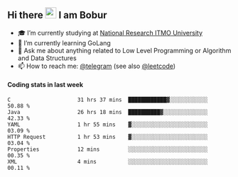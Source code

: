 ## Hi there <img src="https://media.giphy.com/media/hvRJCLFzcasrR4ia7z/giphy.gif" width="25px" height="25px"> I am Bobur

- :mortar_board: I’m currently studying at [National Research ITMO University](https://itmo.ru/)
- :seedling: I’m currently learning GoLang
- :speech_balloon: Ask me about anything related to Low Level Programming or Algorithm and Data Structures
- :mailbox: How to reach me: [@telegram](https://t.me/octoant) (see also [@leetcode](https://leetcode.com/octoant/))    

#### Coding stats in last week

<!--START_SECTION:waka-->

```text
C                     31 hrs 37 mins  ████████████▓░░░░░░░░░░░░   50.88 %
Java                  26 hrs 18 mins  ██████████▓░░░░░░░░░░░░░░   42.33 %
YAML                  1 hr 55 mins    ▓░░░░░░░░░░░░░░░░░░░░░░░░   03.09 %
HTTP Request          1 hr 53 mins    ▓░░░░░░░░░░░░░░░░░░░░░░░░   03.04 %
Properties            12 mins         ░░░░░░░░░░░░░░░░░░░░░░░░░   00.35 %
XML                   4 mins          ░░░░░░░░░░░░░░░░░░░░░░░░░   00.11 %
```

<!--END_SECTION:waka-->
